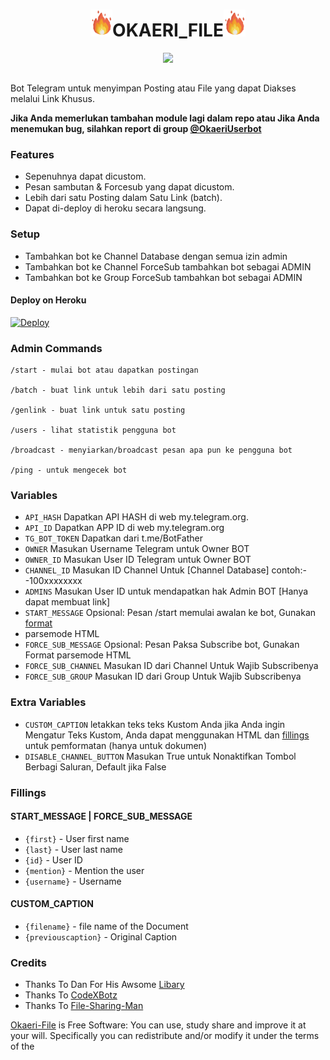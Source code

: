 <h1 align="center"><img src="./resources/extras/GeezFire.gif" width="35px">OKAERI_FILE<img src="./resources/extras/GeezFire.gif" width="35px"></h1>

<p align="center">
  <img src="https://telegra.ph/file/1070d9afe04096359f68b.jpg">
</p>


##

Bot Telegram untuk menyimpan Posting atau File yang dapat Diakses melalui Link Khusus.

**Jika Anda memerlukan tambahan module lagi dalam repo atau Jika Anda menemukan bug, silahkan report di group [@OkaeriUserbot](https://www.telegram.dog/OkaeriUserbot)**

### Features
- Sepenuhnya dapat dicustom.
- Pesan sambutan & Forcesub yang dapat dicustom.
- Lebih dari satu Posting dalam Satu Link (batch).
- Dapat di-deploy di heroku secara langsung.

### Setup

- Tambahkan bot ke Channel Database dengan semua izin admin
- Tambahkan bot ke Channel ForceSub tambahkan bot sebagai ADMIN
- Tambahkan bot ke Group ForceSub tambahkan bot sebagai ADMIN

#### Deploy on Heroku
[![Deploy](https://www.herokucdn.com/deploy/button.svg)](https://heroku.com/deploy?template=https://github.com/Wahyu213/Okaeri-File)</br>



### Admin Commands

```
/start - mulai bot atau dapatkan postingan

/batch - buat link untuk lebih dari satu posting

/genlink - buat link untuk satu posting

/users - lihat statistik pengguna bot

/broadcast - menyiarkan/broadcast pesan apa pun ke pengguna bot

/ping - untuk mengecek bot
```

### Variables

* `API_HASH` Dapatkan API HASH di web my.telegram.org.
* `API_ID` Dapatkan APP ID di web my.telegram.org
* `TG_BOT_TOKEN` Dapatkan dari t.me/BotFather
* `OWNER` Masukan Username Telegram untuk Owner BOT
* `OWNER_ID` Masukan User ID Telegram untuk Owner BOT
* `CHANNEL_ID` Masukan ID Channel Untuk [Channel Database] contoh:- -100xxxxxxxx
* `ADMINS` Masukan User ID untuk mendapatkan hak Admin BOT [Hanya dapat membuat link]
* `START_MESSAGE` Opsional: Pesan /start memulai awalan ke bot, Gunakan <a href='https://github.com/Wahyu213/Okaeri-File/blob/main/README.md#start_message'>format</a> 
* parsemode HTML 
* `FORCE_SUB_MESSAGE` Opsional: Pesan Paksa Subscribe bot, Gunakan Format parsemode HTML
* `FORCE_SUB_CHANNEL` Masukan ID dari Channel Untuk Wajib Subscribenya
* `FORCE_SUB_GROUP` Masukan ID dari Group Untuk Wajib Subscribenya

### Extra Variables

* `CUSTOM_CAPTION` letakkan teks teks Kustom Anda jika Anda ingin Mengatur Teks Kustom, Anda dapat menggunakan HTML dan <a href='https://github.com/Wahyu213/Okaeri-File/blob/main/README.md#custom_caption'>fillings</a> untuk pemformatan (hanya untuk dokumen)
* `DISABLE_CHANNEL_BUTTON` Masukan True untuk Nonaktifkan Tombol Berbagi Saluran, Default jika False

### Fillings
#### START_MESSAGE | FORCE_SUB_MESSAGE

* `{first}` - User first name
* `{last}` - User last name
* `{id}` - User ID
* `{mention}` - Mention the user
* `{username}` - Username

#### CUSTOM_CAPTION

* `{filename}` - file name of the Document
* `{previouscaption}` - Original Caption


### Credits

- Thanks To Dan For His Awsome [Libary](https://github.com/pyrogram/pyrogram)
- Thanks To [CodeXBotz](https://github.com/CodeXBotz/File-Sharing-Bot)
- Thanks To [File-Sharing-Man](https://github.com//mrismanaziz/File-Sharing-Man)


[Okaeri-File](https://github.com/Wahyu213/Okaeri-File/) is Free Software: You can use, study share and improve it at your
will. Specifically you can redistribute and/or modify it under the terms of the

